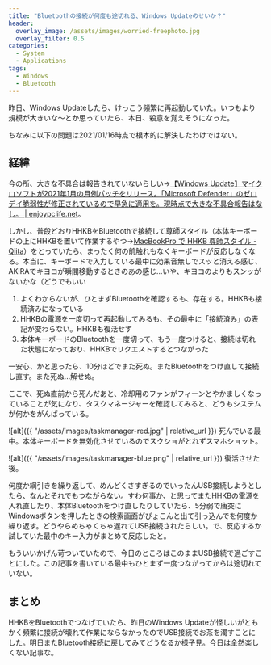 ```yaml
---
title: "Bluetoothの接続が何度も途切れる、Windows Updateのせいか？"
header:
  overlay_image: /assets/images/worried-freephoto.jpg
  overlay_filter: 0.5
categories:
  - System
  - Applications
tags:
  - Windows
  - Bluetooth
---
```


昨日、Windows Updateしたら、けっこう頻繁に再起動していた。いつもより規模が大きいな～とか思っていたら、本日、殺意を覚えそうになった。

ちなみに以下の問題は2021/01/16時点で根本的に解決したわけではない。

## 経緯

今の所、大きな不具合は報告されていないらしい→[【Windows Update】マイクロソフトが2021年1月の月例パッチをリリース。「Microsoft Defender」のゼロデイ脆弱性が修正されているので早急に適用を。現時点で大きな不具合報告はなし。 \| enjoypclife.net](https://enjoypclife.net/2021/01/14/windows-update-2021-1/)。

しかし、普段どおりHHKBをBluetoothで接続して尊師スタイル（本体キーボードの上にHHKBを置いて作業するやつ→[MacBookPro で HHKB 尊師スタイル - Qiita](https://qiita.com/midorinokimi/items/8da9f234e96f1fa0f9e0)）をとっていたら、まったく何の前触れもなくキーボードが反応しなくなる。本当に、キーボードで入力している最中に効果音無しでスッと消える感じ、AKIRAでキヨコが瞬間移動するときのあの感じ...いや、キヨコのよりもスンッがないかな（どうでもいい

1. よくわからないが、ひとまずBluetoothを確認するも、存在する。HHKBも接続済みになっている
1. HHKBの電源を一度切って再起動してみるも、その最中に「接続済み」の表記が変わらない。HHKBも復活せず
1. 本体キーボードのBluetoothを一度切って、もう一度つけると、接続は切れた状態になっており、HHKBでリクエストするとつながった

一安心、かと思ったら、10分ほどでまた死ぬ。またBluetoothをつけ直して接続し直す。また死ぬ...解せぬ。

ここで、死ぬ直前から死んだあと、冷却用のファンがフィーンとやかましくなっていることが気になり、タスクマネージャーを確認してみると、どうもシステムが何かをがんばっている。

![alt]({{ "/assets/images/taskmanager-red.jpg" | relative_url }})
死んでいる最中。本体キーボードを無効化させているのでスクショがとれずスマホショット。

![alt]({{ "/assets/images/taskmanager-blue.png" | relative_url }})
復活させた後。

何度か綱引きを繰り返して、めんどくさすぎるのでいったんUSB接続しようとしたら、なんとそれでもつながらない。すわ何事か、と思ってまたHHKBの電源を入れ直したり、本体Bluetoothをつけ直したりしていたら、5分弱で唐突にWindowsボタンを押したときの検索画面がぴょこんと出て引っ込んでを何度か繰り返す。どうやらめちゃくちゃ遅れてUSB接続されたらしい。で、反応するか試していた最中のキー入力がまとめて反応したと。

もういいかげん苛ついていたので、今日のところはこのままUSB接続で過ごすことにした。この記事を書いている最中もひとまず一度つながってからは途切れていない。

## まとめ

HHKBをBluetoothでつなげていたら、昨日のWindows Updateが怪しいがともかく頻繁に接続が壊れて作業にならなかったのでUSB接続でお茶を濁すことにした。明日またBluetooth接続に戻してみてどうなるか様子見。今日は全然楽しくない記事な。
